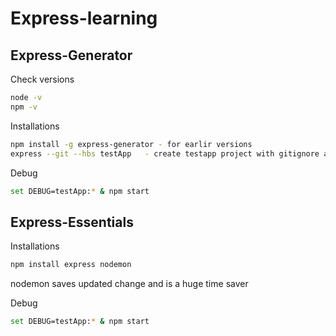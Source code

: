 # Express-learning

## Express-Generator

Check versions
```bash
node -v
npm -v

```


Installations
```bash
npm install -g express-generator - for earlir versions
express --git --hbs testApp   - create testapp project with gitignore and hbs

```


Debug
```bash
set DEBUG=testApp:* & npm start
```


## Express-Essentials


Installations

```bash
npm install express nodemon
```

nodemon saves updated change and is a huge time saver


Debug
```bash
set DEBUG=testApp:* & npm start
```